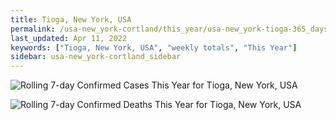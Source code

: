```yaml
---
title: Tioga, New York, USA
permalink: /usa-new_york-cortland/this_year/usa-new_york-tioga-365_days.html
last_updated: Apr 11, 2022
keywords: ["Tioga, New York, USA", "weekly totals", "This Year"]
sidebar: usa-new_york-cortland_sidebar
---
```


![Rolling 7-day Confirmed Cases This Year for Tioga, New York, USA](/covid_tracker/images/graphs/usa-new_york-tioga-rolling_7_days_confirmed-365_days_graph.png)

![Rolling 7-day Confirmed Deaths This Year for Tioga, New York, USA](/covid_tracker/images/graphs/usa-new_york-tioga-rolling_7_days_deaths-365_days_graph.png)

